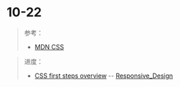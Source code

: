 # 10-22

> 参考：
>
> - [MDN CSS](https://developer.mozilla.org/zh-CN/docs/Learn/CSS)

> 进度：
>
> - [CSS first steps overview](https://developer.mozilla.org/zh-CN/docs/Learn/CSS/First_steps) -- [Responsive_Design](https://developer.mozilla.org/zh-CN/docs/Learn/CSS/CSS_layout/Responsive_Design)
